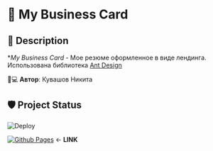 # 💼 My Business Card

## 📝 Description
**My Business Card* - Мое резюме оформленное в виде лендинга.
Использована библиотека [Ant Design](https://ant.design)

👨💻 **Автор**: Кувашов Никита

## 🛡️ Project Status

![Deploy](https://github.com/FallenLuc/RailwayTicketBookingSystem/actions/workflows/deploy.yml/badge.svg?branch=dev)

[![Github Pages](https://img.shields.io/badge/github%20pages-121013?style=for-the-badge&logo=github&logoColor=white)](https://fallenLuc.github.io/MyBusinessCard/)  <- **LINK**

